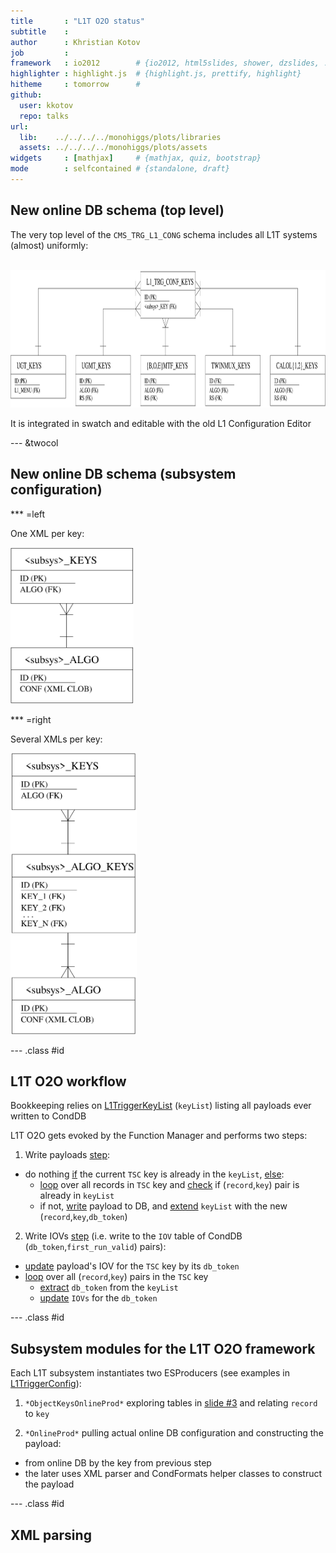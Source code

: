 ```yaml
---
title       : "L1T O2O status"
subtitle    : 
author      : Khristian Kotov
job         : 
framework   : io2012        # {io2012, html5slides, shower, dzslides, ...}
highlighter : highlight.js  # {highlight.js, prettify, highlight}
hitheme     : tomorrow      # 
github:
  user: kkotov 
  repo: talks
url:
  lib:    ../../../../monohiggs/plots/libraries
  assets: ../../../../monohiggs/plots/assets
widgets     : [mathjax]     # {mathjax, quiz, bootstrap}
mode        : selfcontained # {standalone, draft}
---
```


## New online DB schema (top level)

The very top level of the `CMS_TRG_L1_CONG` schema includes all L1T systems (almost) uniformly:

<br>

<img class=center src=schema.svg height=220>

<br>

It is integrated in swatch and editable with the old L1 Configuration Editor


--- &twocol

## New online DB schema (subsystem configuration)

*** =left

One XML per key:

<img class=center src=subsys1.svg height=250>

*** =right

Several XMLs per key:

<img class=center src=subsys2.svg height=450>


--- .class #id

## L1T O2O workflow

Bookkeeping relies on [L1TriggerKeyList](https://github.com/kkotov/l1o2o/blob/master/CondFormats/L1TObjects/interface/L1TriggerKeyListExt.h)
(`keyList`) listing all payloads ever written to CondDB

L1T O2O gets evoked by the Function Manager and performs two steps:

1) Write payloads [step](https://github.com/kkotov/l1o2o/blob/master/CondTools/L1TriggerExt/scripts/runL1-O2O-iov.sh#L49):

* do nothing [if](https://github.com/kkotov/l1o2o/blob/master/CondTools/L1TriggerExt/scripts/runL1-O2O-iov.sh#L46) the current `TSC` key is already in the `keyList`, [else](https://github.com/kkotov/l1o2o/blob/master/CondTools/L1TriggerExt/plugins/L1CondDBPayloadWriterExt.cc#L67):
  * [loop](https://github.com/kkotov/l1o2o/blob/master/CondTools/L1TriggerExt/plugins/L1CondDBPayloadWriterExt.cc#L112) over all records in `TSC` key
and [check](https://github.com/kkotov/l1o2o/blob/master/CondTools/L1TriggerExt/plugins/L1CondDBPayloadWriterExt.cc#L124) if 
(`record`,`key`) pair is already in `keyList`
  * if not, [write](https://github.com/kkotov/l1o2o/blob/master/CondTools/L1TriggerExt/plugins/L1CondDBPayloadWriterExt.cc#L143) payload to
    DB, and [extend](https://github.com/kkotov/l1o2o/blob/master/CondTools/L1TriggerExt/plugins/L1CondDBPayloadWriterExt.cc#L164) `keyList` with the new (`record`,`key`,`db_token`)

2) Write IOVs [step](https://github.com/kkotov/l1o2o/blob/master/CondTools/L1TriggerExt/scripts/runL1-O2O-iov.sh#L59) (i.e. write to the `IOV` table of CondDB (`db_token`,`first_run_valid`) pairs):

* [update](https://github.com/kkotov/l1o2o/blob/master/CondTools/L1TriggerExt/plugins/L1CondDBIOVWriterExt.cc#L81) payload's IOV for the `TSC` key by its `db_token`
* [loop](https://github.com/kkotov/l1o2o/blob/master/CondTools/L1TriggerExt/plugins/L1CondDBIOVWriterExt.cc#L134) over all (`record`,`key`) pairs in the `TSC` key
  * [extract](https://github.com/kkotov/l1o2o/blob/master/CondTools/L1TriggerExt/plugins/L1CondDBIOVWriterExt.cc#L165) `db_token` from the `keyList`
  * [update](https://github.com/kkotov/l1o2o/blob/master/CondTools/L1TriggerExt/plugins/L1CondDBIOVWriterExt.cc#L177) `IOVs` for the `db_token`

--- .class #id

## Subsystem modules for the L1T O2O framework

Each L1T subsystem instantiates two ESProducers (see examples in [L1TriggerConfig](https://github.com/kkotov/l1o2o/tree/master/L1TriggerConfig)): 

1) `*ObjectKeysOnlineProd*` exploring tables in [slide #3](index.html#3) and relating `record` to `key`

2) `*OnlineProd*` pulling actual online DB configuration and constructing the payload:
  * from online DB by the key from previous step 
  * the later uses XML parser and CondFormats helper classes to construct the payload



--- .class #id

## XML parsing



